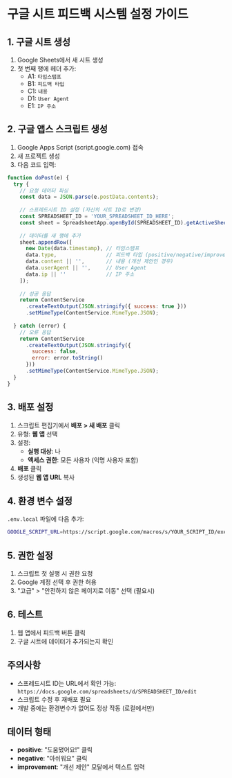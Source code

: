 # 구글 시트 피드백 시스템 설정 가이드

## 1. 구글 시트 생성

1. Google Sheets에서 새 시트 생성
2. 첫 번째 행에 헤더 추가:
   - A1: `타임스탬프`
   - B1: `피드백 타입`
   - C1: `내용`
   - D1: `User Agent`
   - E1: `IP 주소`

## 2. 구글 앱스 스크립트 생성

1. Google Apps Script (script.google.com) 접속
2. 새 프로젝트 생성
3. 다음 코드 입력:

```javascript
function doPost(e) {
  try {
    // 요청 데이터 파싱
    const data = JSON.parse(e.postData.contents);
    
    // 스프레드시트 ID 설정 (자신의 시트 ID로 변경)
    const SPREADSHEET_ID = 'YOUR_SPREADSHEET_ID_HERE';
    const sheet = SpreadsheetApp.openById(SPREADSHEET_ID).getActiveSheet();
    
    // 데이터를 새 행에 추가
    sheet.appendRow([
      new Date(data.timestamp), // 타임스탬프
      data.type,                // 피드백 타입 (positive/negative/improvement)
      data.content || '',       // 내용 (개선 제안인 경우)
      data.userAgent || '',     // User Agent
      data.ip || ''             // IP 주소
    ]);
    
    // 성공 응답
    return ContentService
      .createTextOutput(JSON.stringify({ success: true }))
      .setMimeType(ContentService.MimeType.JSON);
      
  } catch (error) {
    // 오류 응답
    return ContentService
      .createTextOutput(JSON.stringify({ 
        success: false, 
        error: error.toString() 
      }))
      .setMimeType(ContentService.MimeType.JSON);
  }
}
```

## 3. 배포 설정

1. 스크립트 편집기에서 **배포 > 새 배포** 클릭
2. 유형: **웹 앱** 선택
3. 설정:
   - **실행 대상**: 나
   - **액세스 권한**: 모든 사용자 (익명 사용자 포함)
4. **배포** 클릭
5. 생성된 **웹 앱 URL** 복사

## 4. 환경 변수 설정

`.env.local` 파일에 다음 추가:

```bash
GOOGLE_SCRIPT_URL=https://script.google.com/macros/s/YOUR_SCRIPT_ID/exec
```

## 5. 권한 설정

1. 스크립트 첫 실행 시 권한 요청
2. Google 계정 선택 후 권한 허용
3. "고급" > "안전하지 않은 페이지로 이동" 선택 (필요시)

## 6. 테스트

1. 웹 앱에서 피드백 버튼 클릭
2. 구글 시트에 데이터가 추가되는지 확인

## 주의사항

- 스프레드시트 ID는 URL에서 확인 가능: `https://docs.google.com/spreadsheets/d/SPREADSHEET_ID/edit`
- 스크립트 수정 후 재배포 필요
- 개발 중에는 환경변수가 없어도 정상 작동 (로컬에서만)

## 데이터 형태

- **positive**: "도움됐어요!" 클릭
- **negative**: "아쉬워요" 클릭  
- **improvement**: "개선 제안" 모달에서 텍스트 입력